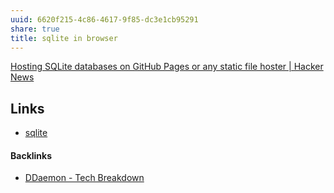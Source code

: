 ```yaml
---
uuid: 6620f215-4c86-4617-9f85-dc3e1cb95291
share: true
title: sqlite in browser
---
```

[Hosting SQLite databases on GitHub Pages or any static file hoster | Hacker News](https://news.ycombinator.com/item?id=27016630)


## Links

* [sqlite](../1a1ccc57-1ba3-4ba7-8db9-9eb945b88d85)

#### Backlinks

* [DDaemon - Tech Breakdown](/457c6a22-361f-4b4b-9867-809c7c6d0316)